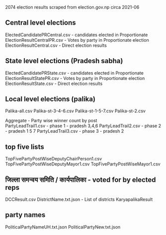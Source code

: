 2074 election results 
scraped from election.gov.np circa 2021-06

Central level elections
------------------------
ElectedCandidatePRCentral.csv      -  candidates elected in Proportionate      
ElectionResultCentralPR.csv        -  Votes by party in Proportionate election 
ElectionResultCentral.csv          -  Direct election results


State level elections (Pradesh sabha)
-------------------------------------
ElectedCandidatePRState.csv        -  candidates elected in Proportionate  
ElectionResultStatePR.csv          -  Votes by party in Proportionate election  
ElectionResultState.csv            -  Direct election results


Local level elections (palika)
------------------------------
Palika-all.csv
Palika-st-3-4-6.csv
Palika-st-1-5-7.csv
Palika-st-2.csv

Aggregate - Party wise winner count by post  
PartyLeadTrail1.csv  -  phase 1 - pradesh 3,4,6
PartyLeadTrail2.csv  -  phase 2 - pradesh 1 5 7
PartyLeadTrail3.csv  -  phase 3 - pradesh 2

top five lists 
--------------
TopFivePartyPostWiseDeputyChairPerson1.csv
TopFivePartyPostWiseDeputyMayor1.csv
TopFivePartyPostWiseMayor1.csv


जिल्ला समन्वय समिति / कार्यपालिका  - voted for by elected reps 
-----------------------
DCCResult.csv
DistrictName.txt.json - List of districts
KaryapalikaResult 

party names 
-----------
PoliticalPartyNameUH.txt.json
PoliticalPartyNew.txt.json





